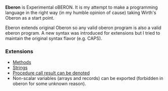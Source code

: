**Eberon** is Experimental oBERON. It is my attempt to make a programming language in the right way (in my humble opinion of cause) taking Wirth's Oberon as a start point.

Eberon extends original Oberon so any valid oberon program is also a valid eberon program. A new syntax was introduced for extensions but I tried to maintain the original syntax flavor (e.g. CAPS).

### Extensions
* [Methods](/vladfolts/oberonjs/wiki/eberon-methods)
* [Strings](/vladfolts/oberonjs/wiki/eberon-strings)
* [Procedure call result can be denoted](/vladfolts/oberonjs/wiki/eberon-procedure-call-result)
* Non-scalar variables (arrays and records) can be exported (forbidden in oberon for some unknown reason).